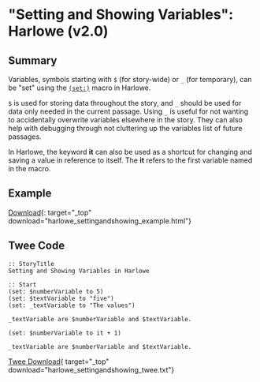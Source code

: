 # "Setting and Showing Variables": Harlowe (v2.0)

## Summary

Variables, symbols starting with `$` (for story-wide) or `_` (for temporary), can be "set" using the [`(set:)`](https://twine2.neocities.org/#macro_set) macro in Harlowe.

`$` is used for storing data throughout the story, and `_` should be used for data only needed in the current passage. Using `_` is useful for not wanting to accidentally overwrite variables elsewhere in the story. They can also help with debugging through not cluttering up the variables list of future passages.

In Harlowe, the keyword **it** can also be used as a shortcut for changing and saving a value in reference to itself. The **it** refers to the first variable named in the macro.

## Example

[Download](harlowe_settingandshowing_example.html){: target="_top" download="harlowe_settingandshowing_example.html"}

## Twee Code

```twee
:: StoryTitle
Setting and Showing Variables in Harlowe

:: Start
(set: $numberVariable to 5)
(set: $textVariable to "five")
(set: _textVariable to "The values")

_textVariable are $numberVariable and $textVariable.

(set: $numberVariable to it + 1)

_textVariable are $numberVariable and $textVariable.
```

[Twee Download](harlowe_settingandshowing_twee.txt){ target="_top" download="harlowe_settingandshowing_twee.txt"}
